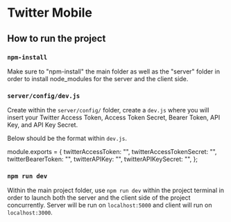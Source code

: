 # Twitter Mobile

## How to run the project

### `npm-install`

Make sure to "npm-install" the main folder as well as the "server" folder in order to install node_modules for the server and the client side.

### `server/config/dev.js`

Create within the `server/config/` folder, create a `dev.js` where you will insert your Twitter Access Token, Access Token Secret, Bearer Token, API Key, and API Key Secret.

Below should be the format within `dev.js`.

module.exports = {
    twitterAccessToken: "",
    twitterAccessTokenSecret: "",
    twitterBearerToken: "",
    twitterAPIKey: "",
    twitterAPIKeySecret: "",
};

### `npm run dev`

Within the main project folder, use `npm run dev` within the project terminal in order to launch both the server and the client side of the project concurrently. Server will be run on `localhost:5000` and client will run on `localhost:3000`.




